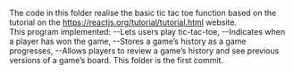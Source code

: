 The code in this folder realise the basic tic tac toe function based on the tutorial on the https://reactjs.org/tutorial/tutorial.html website.  
This program implemented:
 --Lets users play tic-tac-toe,
--Indicates when a player has won the game,
--Stores a game’s history as a game progresses,
--Allows players to review a game’s history and see previous versions of a game’s board.
This folder is the first commit.
